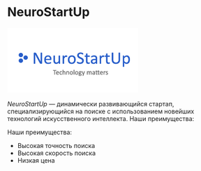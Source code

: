 # NeuroStartUp

![NeuroStartUp](/assets/images/68747470733a2f2f692e696d6775722e636f6d2f495a4f525769492e706e67.png) 

*NeuroStartUp* — динамически развивающийся стартап, специализирующийся на поиске с использованием новейших технологий искусственного интеллекта. Наши преимущества:

Наши преимущества:
* Высокая точность поиска
* Высокая скорость поиска
* Низкая цена


